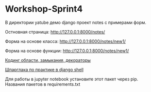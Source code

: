 # Workshop-Sprint4

В директории yatube демо django проект notes с примерами форм.

Остновная страница: http://127.0.0.1:8000/notes/

Форма на основе класса: http://127.0.0.1:8000/notes/new1/

Форма на основе функции: http://127.0.0.1:8000/notes/new1/


[Кодинг области, замыкания, декораторы](Кодинг%20области%2C%20замыкания%2C%20декораторы.ipynb) 

[Шпарглака по практике в django shell](Django%20shell.txt) 

Для работы в jupyter notebook 
установите этот пакет через pip.
Названия пакетов в requirements.txt
